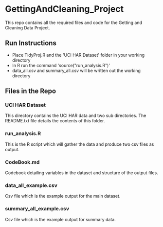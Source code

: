 # GettingAndCleaning_Project
This repo contains all the required files and code for the Getting and Cleaning Data Project.

## Run Instructions
* Place TidyProj.R and the 'UCI HAR Dataset' folder in your working directory
* In R run the command 'source("run_analysis.R")'
* data_all.csv and summary_all.csv will be written out the working directory

## Files in the Repo
### UCI HAR Dataset
This directory contains the UCI HAR data and two sub directories.
The README.txt file details the contents of this folder.

### run_analysis.R
This is the R script which will gather the data and produce two csv files as output.

### CodeBook.md
Codebook detailing variables in the dataset and structure of the output files.

### data_all_example.csv
Csv file which is the example output for the main dataset.

### summary_all_example.csv
Csv file which is the example output for summary data.